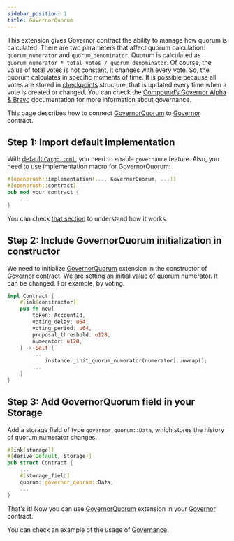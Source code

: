 ```yaml
---
sidebar_position: 1
title: GovernorQuorum
---
```

This extension gives Governor contract the ability to manage how quorum is calculated.
There are two parameters that affect quorum calculation: `quorum_numerator` and `quorum_denominator`.
Quorum is calculated as `quorum_numerator * total_votes / quorum_denominator`. 
Of course, the value of total votes is not constant, it changes with every vote.
So, the quorum calculates in specific moments of time. It is possible because all votes are stored in [checkpoints]() structure, 
that is updated every time when a vote is created or changed.
You can check the [Compound’s Governor Alpha & Bravo](https://docs.compound.finance/v2/governance/) documentation for more information about governance.

This page describes how to connect [GovernorQuorum](/) to [Governor](../governor.md) contract.

## Step 1: Import default implementation

With [default `Cargo.toml`](../../overview.md/#the-default-toml-of-your-project-with-openbrush),
you need to enable `governance` feature. Also, you need to use implementation macro
for GovernorQuorum:
```rust
#[openbrush::implementation(..., GovernorQuorum, ...)]
#[openbrush::contract]
pub mod your_contract {
    ...
}
```
You can check [that section](../../overview.md/#reuse-implementation-of-traits-from-openbrush) to understand how it works.

## Step 2: Include GovernorQuorum initialization in constructor

We need to initialize [GovernorQuorum](/) extension in the constructor of [Governor](../governor.md) contract.
We are setting an initial value of quorum numerator. It can be changed. For example, by voting.

```rust
impl Contract {
    #[ink(constructor)]
    pub fn new(
        token: AccountId,
        voting_delay: u64,
        voting_period: u64,
        proposal_threshold: u128,
        numerator: u128,
    ) -> Self {
        ...
            instance._init_quorum_numerator(numerator).unwrap();
        ...
    }
}
```
## Step 3: Add GovernorQuorum field in your Storage
Add a storage field of type `governor_quorum::Data`, which stores the history of quorum numerator changes.
```rust
#[ink(storage)]
#[derive(Default, Storage)]
pub struct Contract {
    ...
    #[storage_field]
    quorum: governor_quorum::Data,
    ...
}
```
That's it! Now you can use [GovernorQuorum](/) extension in your [Governor](../governor.md) contract.

You can check an example of the usage of [Governance](https://github.com/Brushfam/openbrush-contracts/tree/main/examples/governance/governor).
